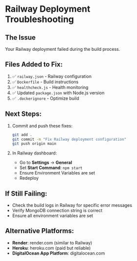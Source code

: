 # Railway Deployment Troubleshooting

## The Issue
Your Railway deployment failed during the build process.

## Files Added to Fix:
1. ✅ `railway.json` - Railway configuration
2. ✅ `Dockerfile` - Build instructions  
3. ✅ `healthcheck.js` - Health monitoring
4. ✅ Updated `package.json` with Node.js version
5. ✅ `.dockerignore` - Optimize build

## Next Steps:
1. Commit and push these fixes:
   ```bash
   git add .
   git commit -m "Fix Railway deployment configuration"
   git push origin main
   ```

2. In Railway dashboard:
   - Go to **Settings** → **General**
   - Set **Start Command**: `npm start`
   - Ensure Environment Variables are set
   - Redeploy

## If Still Failing:
- Check the build logs in Railway for specific error messages
- Verify MongoDB connection string is correct
- Ensure all environment variables are set

## Alternative Platforms:
- **Render**: render.com (similar to Railway)
- **Heroku**: heroku.com (paid but reliable)
- **DigitalOcean App Platform**: digitalocean.com
